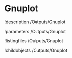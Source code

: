 <!-- MOOSE Documentation Stub: Remove this when content is added. -->

# Gnuplot
!description /Outputs/Gnuplot

!parameters /Outputs/Gnuplot

!listingfiles /Outputs/Gnuplot

!childobjects /Outputs/Gnuplot
